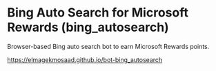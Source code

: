 # Bing Auto Search for Microsoft Rewards (bing_autosearch)

Browser-based Bing auto search bot to earn Microsoft Rewards points.

https://elmagekmosaad.github.io/bot-bing_autosearch
